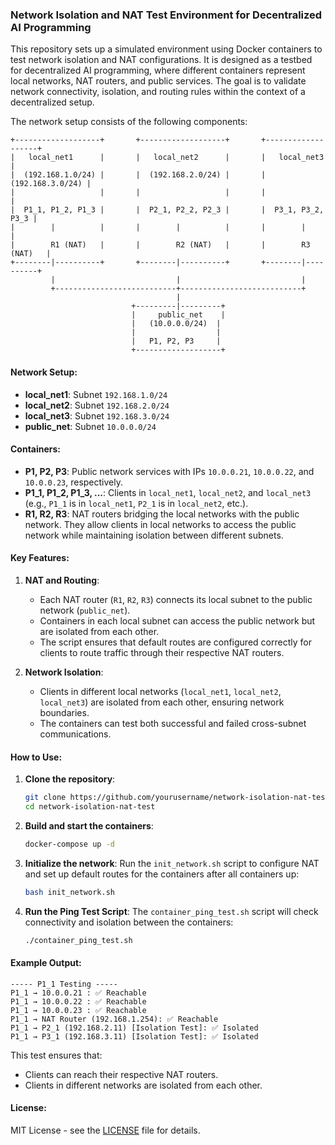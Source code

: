 ### **Network Isolation and NAT Test Environment for Decentralized AI Programming**

This repository sets up a simulated environment using Docker containers to test network isolation and NAT configurations. It is designed as a testbed for decentralized AI programming, where different containers represent local networks, NAT routers, and public services. The goal is to validate network connectivity, isolation, and routing rules within the context of a decentralized setup.

The network setup consists of the following components:

```
+-------------------+       +-------------------+       +-------------------+
|   local_net1      |       |   local_net2      |       |   local_net3      |
|  (192.168.1.0/24) |       |  (192.168.2.0/24) |       |  (192.168.3.0/24) |
|                   |       |                   |       |                   |
|  P1_1, P1_2, P1_3 |       |  P2_1, P2_2, P2_3 |       |  P3_1, P3_2, P3_3 |
|        |          |       |        |          |       |        |          |
|        R1 (NAT)   |       |        R2 (NAT)   |       |        R3 (NAT)   |
+--------|----------+       +--------|----------+       +--------|----------+
         |                           |                           |
         +---------------------------+---------------------------+
                                     |
                           +---------|---------+
                           |     public_net    |
                           |   (10.0.0.0/24)  |
                           |                  |
                           |   P1, P2, P3     |
                           +-------------------+
```

#### **Network Setup:**

- **local_net1**: Subnet `192.168.1.0/24`
- **local_net2**: Subnet `192.168.2.0/24`
- **local_net3**: Subnet `192.168.3.0/24`
- **public_net**: Subnet `10.0.0.0/24`

#### **Containers:**

- **P1, P2, P3**: Public network services with IPs `10.0.0.21`, `10.0.0.22`, and `10.0.0.23`, respectively.
- **P1_1, P1_2, P1_3, ...**: Clients in `local_net1`, `local_net2`, and `local_net3` (e.g., `P1_1` is in `local_net1`, `P2_1` is in `local_net2`, etc.).
- **R1, R2, R3**: NAT routers bridging the local networks with the public network. They allow clients in local networks to access the public network while maintaining isolation between different subnets.

#### **Key Features:**

1. **NAT and Routing**:
   - Each NAT router (`R1`, `R2`, `R3`) connects its local subnet to the public network (`public_net`).
   - Containers in each local subnet can access the public network but are isolated from each other.
   - The script ensures that default routes are configured correctly for clients to route traffic through their respective NAT routers.

2. **Network Isolation**:
   - Clients in different local networks (`local_net1`, `local_net2`, `local_net3`) are isolated from each other, ensuring network boundaries.
   - The containers can test both successful and failed cross-subnet communications.

#### **How to Use:**

1. **Clone the repository**:
   ```bash
   git clone https://github.com/yourusername/network-isolation-nat-test.git
   cd network-isolation-nat-test
   ```

2. **Build and start the containers**:
   ```bash
   docker-compose up -d
   ```

3. **Initialize the network**:
   Run the `init_network.sh` script to configure NAT and set up default routes for the containers after all containers up:
   ```bash
   bash init_network.sh
   ```

4. **Run the Ping Test Script**:
   The `container_ping_test.sh` script will check connectivity and isolation between the containers:
   ```bash
   ./container_ping_test.sh
   ```

#### **Example Output**:

```
----- P1_1 Testing -----
P1_1 → 10.0.0.21 : ✅ Reachable
P1_1 → 10.0.0.22 : ✅ Reachable
P1_1 → 10.0.0.23 : ✅ Reachable
P1_1 → NAT Router (192.168.1.254): ✅ Reachable
P1_1 → P2_1 (192.168.2.11) [Isolation Test]: ✅ Isolated
P1_1 → P3_1 (192.168.3.11) [Isolation Test]: ✅ Isolated
```

This test ensures that:
- Clients can reach their respective NAT routers.
- Clients in different networks are isolated from each other.

#### **License**:

MIT License - see the [LICENSE](LICENSE) file for details.